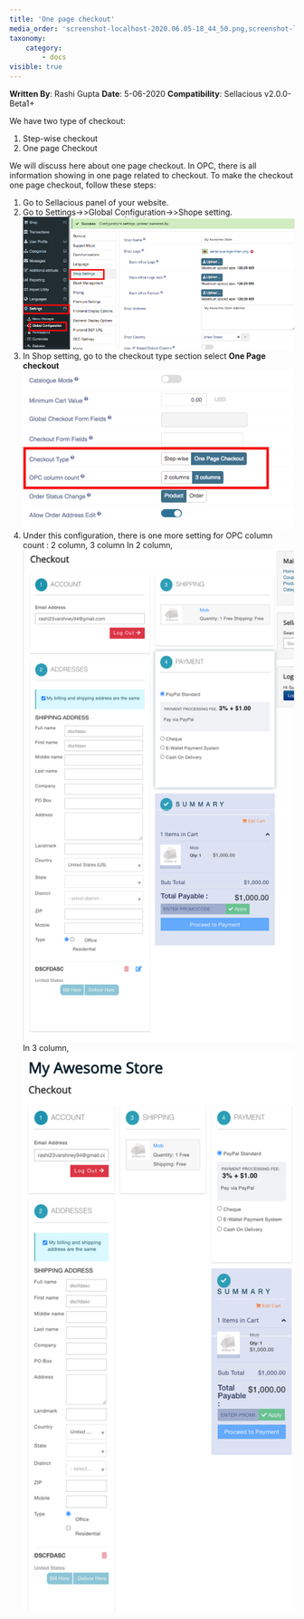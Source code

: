 ```yaml
---
title: 'One page checkout'
media_order: 'screenshot-localhost-2020.06.05-18_44_50.png,screenshot-localhost-2020.06.05-18_47_02.png,screenshot-localhost-2020.06.05-18_52_10.png,screenshot-localhost-2020.06.05-18_47_02.png,screenshot-localhost-2020.06.05-18_39_07.png'
taxonomy:
    category:
        - docs
visible: true
---
```


**Written By**: Rashi Gupta
**Date**: 5-06-2020
**Compatibility**: Sellacious v2.0.0-Beta1+

We have two type of checkout: 

1. Step-wise checkout
2. One page Checkout

We will discuss here about one page checkout. In OPC, there is all information showing in one page related to checkout. To make the checkout one page checkout, follow these steps:

1. Go to Sellacious panel of your website.
2. Go to Settings->>Global Configuration->>Shope setting. ![](screenshot-localhost-2020.06.05-18_44_50.png)
3. In Shop setting, go to the checkout type section select **One Page checkout** ![](screenshot-localhost-2020.06.05-18_47_02.png)
4. Under this configuration, there is one more setting for OPC column count	: 2 column, 3 column
In 2 column,
![](screenshot-localhost-2020.06.05-18_52_10.png)
In 3 column,
![](screenshot-localhost-2020.06.05-18_39_07.png)
